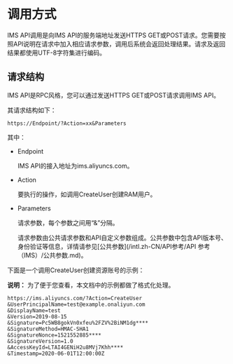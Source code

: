 # 调用方式

IMS API调用是向IMS API的服务端地址发送HTTPS GET或POST请求。您需要按照API说明在请求中加入相应请求参数，调用后系统会返回处理结果。请求及返回结果都使用UTF-8字符集进行编码。

## 请求结构

IMS API是RPC风格，您可以通过发送HTTPS GET或POST请求调用IMS API。

其请求结构如下：

```
https://Endpoint/?Action=xx&Parameters
```

其中：

-   Endpoint

    IMS API的接入地址为ims.aliyuncs.com。

-   Action

    要执行的操作，如调用CreateUser创建RAM用户。

-   Parameters

    请求参数，每个参数之间用“&”分隔。

    请求参数由公共请求参数和API自定义参数组成。公共参数中包含API版本号、身份验证等信息，详情请参见[公共参数](/intl.zh-CN/API参考/API 参考（IMS）/公共参数.md)。


下面是一个调用CreateUser创建资源账号的示例：

**说明：** 为了便于您查看，本文档中的示例都做了格式化处理。

```
https://ims.aliyuncs.com/?Action=CreateUser
&UserPrincipalName=test@example.onaliyun.com
&DisplayName=test
&Version=2019-08-15
&Signature=Pc5WB8gokVn0xfeu%2FZV%2BiNM1dg****
&SignatureMethod=HMAC-SHA1
&SignatureNonce=1521552885****
&SignatureVersion=1.0
&AccessKeyId=LTAI4GENiH2u8MVj7Khh****
&Timestamp=2020-06-01T12:00:00Z
```

